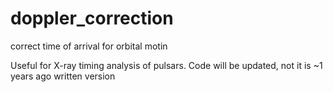 # doppler_correction
correct time of arrival for orbital motin

Useful for X-ray timing analysis of pulsars.
Code will be updated, not it is ~1 years ago written version
